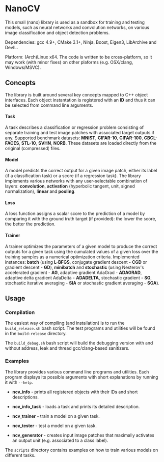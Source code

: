 # NanoCV

This small (nano) library is used as a sandbox for training and testing models, such as neural networks and convolution networks, on various image classification and object detection problems. 

Dependencies: gcc 4.9+, CMake 3.1+, Ninja, Boost, Eigen3, LibArchive and DevIL. 

Platform: (Arch)Linux x64. The code is written to be cross-platform, so it may work (with minor fixes) on other plaforms (e.g. OSX/clang, Windows/MSVC).

## Concepts

The library is built around several key concepts mapped to C++ object interfaces. Each object instantation is registered with an **ID** and thus it can be selected from command line arguments.

#### Task

A task describes a classification or regression problem consisting of separate training and test image patches with associated target outputs if any. Supported benchmark 
datasets: **MNIST**, **CIFAR-10**, **CIFAR-100**, **CBCL-FACES**, **STL-10**, **SVHN**, **NORB**. These datasets are loaded directly from the original (compressed) files.

#### Model

A model predicts the correct output for a given image patch, either its label (if a classification task) or a score (if a regression task). The library 
implements various networks with any user-selectable combination of layers: **convolution**, **activation** (hyperbolic tangent, unit, signed 
normalization), **linear** and **pooling**.

#### Loss 

A loss function assigns a scalar score to the prediction of a model by comparing it with the ground truth target (if provided): the lower the score, the better the prediction.

#### Trainer

A trainer optimizes the parameters of a given model to produce the correct outputs for a given task using the cumulated values of a given loss over the training samples as 
a numerical optimization criteria. Implemented instances: **batch** (using **L-BFGS**, conjugate gradient descent - **CGD** or gradient descent - **GD**), **minibatch** 
and **stochastic** (using Nesterov's accelerated gradient - **AG**, adaptive gradient AdaGrad - **ADAGRAD**, adaptive delta gradient AdaDelta - **ADADELTA**, stochastic gradient - **SG**, stochastic iterative averaging - **SIA** or stochastic 
gradient averaging - **SGA**).

## Usage

### Compilation

The easiest way of compiling (and installation) is to run the `build_release.sh` bash script. The test programs and utilities will be found in the `build-release` directory.

The `build_debug.sh` bash script will build the debugging version with and without address, leak and thread gcc/clang-based sanitizers.

### Examples

The library provides various command line programs and utilities. Each program displays its possible arguments with short explanations by running it with `--help`.

* **ncv_info** - prints all registered objects with their IDs and short descriptions.

* **ncv_info_task** - loads a task and prints its detailed description.

* **ncv_trainer** - train a model on a given task.

* **ncv_tester** - test a model on a given task.

* **ncv_generator** - creates input image patches that maximally activates an output unit (e.g. associated to a class label).

The `scripts` directory contains examples on how to train various models on different tasks.




 
